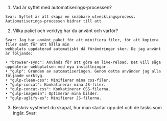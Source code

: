 1. Vad är syftet med automatiserings-processen? 
```
Svar: Syftet är att skapa en snabbare utvecklingsprocess.
Autiomatiserings-processen bidrar till att 

```

2. Vilka paket och verktyg har du använt och varför? 


```
Svar: Jag har använt paket för att minifiera filer, för att kopiera filer samt för att hålla min 
webbplats uppdaterad automatiskt då förändringar sker. De jag använt är följande: 

• "browser-sync": Används för att göra en live-reload. Det vill säga uppdaterar webbplatsen med nya inställningar.
• "gulp": Grunden av automatiseringen. Genom detta använder jag alla följande verktyg. 
• "gulp-clean-css": Minifierar mina css-filer.
• "gulp-concat": Konkatinerar mina JS-filer.
• "gulp-concat-css": Konkatinerar CSS-filerna.
• "gulp-imagemin": Optimerar mina bilder.
• "gulp-uglify-es": Minifierar JS-filerna.

```


3. Beskriv systemet du skapat, hur man startar upp det och de tasks som ingår. 
Svar: 

